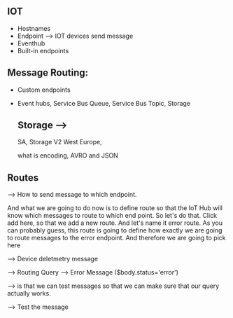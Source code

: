 ## IOT
- Hostnames
- Endpoint --> IOT devices send message
- Eventhub
- Built-in endpoints

## Message Routing:
- Custom endpoints
- Event hubs, Service Bus Queue, Service Bus Topic, Storage

  ## Storage -->
  SA, Storage V2
  West Europe,

  what is encoding, AVRO and JSON

## Routes
--> How to send message to which endpoint.

  And what we are going to do now is to define route so that the IoT Hub will know which messages to route to which end point.
So let's do that. Click add here, so that we add a new route. And let's name it error route. As you can probably guess, this route is going to define how exactly we are going to route messages to the error endpoint. And therefore we are going to pick here

--> Device deletmetry message

--> Routing Query 
    --> Error Message ($body.status='error')

--> is that we can test messages so that we can make sure that our query actually works.

--> Test the message
